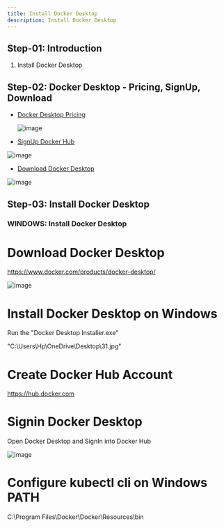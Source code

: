 ```yaml
---
title: Install Docker Desktop 
description: Install Docker Desktop 
---
```


## Step-01: Introduction
1. Install Docker Desktop

## Step-02: Docker Desktop - Pricing, SignUp, Download
- [Docker Desktop Pricing](https://www.docker.com/pricing/)

   ![image](https://github.com/user-attachments/assets/3c63b6f3-7b0d-42a7-8e33-bfab679d9a65)

- [SignUp Docker Hub](https://hub.docker.com/)

![image](https://github.com/user-attachments/assets/1f1989c0-c367-4398-a14f-162fd314061f)

- [Download Docker Desktop](https://www.docker.com/products/docker-desktop/)

![image](https://github.com/user-attachments/assets/ade20943-7abe-4d34-a52a-7da1605bd7d1)

## Step-03: Install Docker Desktop 
### WINDOWS: Install Docker Desktop 

# Download Docker Desktop
https://www.docker.com/products/docker-desktop/

![image](https://github.com/user-attachments/assets/3a003b74-d3b9-4fbf-ad2e-2f5fd4b791e2)

# Install Docker Desktop on Windows
Run the "Docker Desktop Installer.exe"

"C:\Users\Hp\OneDrive\Desktop\31.jpg"

# Create Docker Hub Account
https://hub.docker.com

# Signin Docker Desktop 
Open Docker Desktop and SignIn into Docker Hub

![image](https://github.com/user-attachments/assets/2cdfe1dc-6751-473c-924a-59b5ee99000b)


# Configure kubectl cli on Windows PATH
C:\Program Files\Docker\Docker\Resources\bin
```
